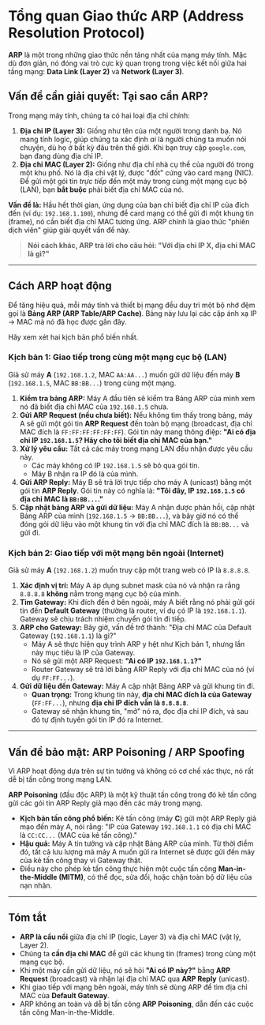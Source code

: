 # Tổng quan Giao thức ARP (Address Resolution Protocol)

**ARP** là một trong những giao thức nền tảng nhất của mạng máy tính. Mặc dù đơn giản, nó đóng vai trò cực kỳ quan trọng trong việc kết nối giữa hai tầng mạng: **Data Link (Layer 2)** và **Network (Layer 3)**.

## Vấn đề cần giải quyết: Tại sao cần ARP?

Trong mạng máy tính, chúng ta có hai loại địa chỉ chính:

1.  **Địa chỉ IP (Layer 3):** Giống như tên của một người trong danh bạ. Nó mang tính logic, giúp chúng ta xác định _ai_ là người chúng ta muốn nói chuyện, dù họ ở bất kỳ đâu trên thế giới. Khi bạn truy cập `google.com`, bạn đang dùng địa chỉ IP.
2.  **Địa chỉ MAC (Layer 2):** Giống như địa chỉ nhà cụ thể của người đó trong một khu phố. Nó là địa chỉ vật lý, được "đốt" cứng vào card mạng (NIC). Để gửi một gói tin _trực tiếp_ đến một máy trong cùng một mạng cục bộ (LAN), bạn **bắt buộc** phải biết địa chỉ MAC của nó.

**Vấn đề là:** Hầu hết thời gian, ứng dụng của bạn chỉ biết địa chỉ IP của đích đến (ví dụ: `192.168.1.100`), nhưng để card mạng có thể gửi đi một khung tin (frame), nó cần biết địa chỉ MAC tương ứng. ARP chính là giao thức "phiên dịch viên" giúp giải quyết vấn đề này.

> **Nói cách khác, ARP trả lời cho câu hỏi: "Với địa chỉ IP X, địa chỉ MAC là gì?"**

---

## Cách ARP hoạt động

Để tăng hiệu quả, mỗi máy tính và thiết bị mạng đều duy trì một bộ nhớ đệm gọi là **Bảng ARP (ARP Table/ARP Cache)**. Bảng này lưu lại các cặp ánh xạ IP -> MAC mà nó đã học được gần đây.

Hãy xem xét hai kịch bản phổ biến nhất.

### Kịch bản 1: Giao tiếp trong cùng một mạng cục bộ (LAN)

Giả sử máy **A** (`192.168.1.2`, MAC `AA:AA...`) muốn gửi dữ liệu đến máy **B** (`192.168.1.5`, MAC `BB:BB...`) trong cùng một mạng.

1.  **Kiểm tra bảng ARP:** Máy A đầu tiên sẽ kiểm tra Bảng ARP của mình xem nó đã biết địa chỉ MAC của `192.168.1.5` chưa.
2.  **Gửi ARP Request (nếu chưa biết):** Nếu không tìm thấy trong bảng, máy A sẽ gửi một gói tin **ARP Request** đến toàn bộ mạng (broadcast, địa chỉ MAC đích là `FF:FF:FF:FF:FF:FF`). Gói tin này mang thông điệp: **"Ai có địa chỉ IP `192.168.1.5`? Hãy cho tôi biết địa chỉ MAC của bạn."**
3.  **Xử lý yêu cầu:** Tất cả các máy trong mạng LAN đều nhận được yêu cầu này.
    -   Các máy không có IP `192.168.1.5` sẽ bỏ qua gói tin.
    -   Máy B nhận ra IP đó là của mình.
4.  **Gửi ARP Reply:** Máy B sẽ trả lời trực tiếp cho máy A (unicast) bằng một gói tin **ARP Reply**. Gói tin này có nghĩa là: **"Tôi đây, IP `192.168.1.5` có địa chỉ MAC là `BB:BB...`."**
5.  **Cập nhật bảng ARP và gửi dữ liệu:** Máy A nhận được phản hồi, cập nhật Bảng ARP của mình (`192.168.1.5` -> `BB:BB...`), và bây giờ nó có thể đóng gói dữ liệu vào một khung tin với địa chỉ MAC đích là `BB:BB...` và gửi đi.

### Kịch bản 2: Giao tiếp với một mạng bên ngoài (Internet)

Giả sử máy **A** (`192.168.1.2`) muốn truy cập một trang web có IP là `8.8.8.8`.

1.  **Xác định vị trí:** Máy A áp dụng subnet mask của nó và nhận ra rằng `8.8.8.8` **không** nằm trong mạng cục bộ của mình.
2.  **Tìm Gateway:** Khi đích đến ở bên ngoài, máy A biết rằng nó phải gửi gói tin đến **Default Gateway** (thường là router, ví dụ có IP là `192.168.1.1`). Gateway sẽ chịu trách nhiệm chuyển gói tin đi tiếp.
3.  **ARP cho Gateway:** Bây giờ, vấn đề trở thành: "Địa chỉ MAC của Default Gateway (`192.168.1.1`) là gì?"
    -   Máy A sẽ thực hiện quy trình ARP y hệt như Kịch bản 1, nhưng lần này mục tiêu là IP của Gateway.
    -   Nó sẽ gửi một ARP Request: **"Ai có IP `192.168.1.1`?"**
    -   Router Gateway sẽ trả lời bằng ARP Reply với địa chỉ MAC của nó (ví dụ `FF:FF...`).
4.  **Gửi dữ liệu đến Gateway:** Máy A cập nhật Bảng ARP và gửi khung tin đi.
    -   **Quan trọng:** Trong khung tin này, **địa chỉ MAC đích là của Gateway** (`FF:FF...`), nhưng **địa chỉ IP đích vẫn là `8.8.8.8`**.
    -   Gateway sẽ nhận khung tin, "mở" nó ra, đọc địa chỉ IP đích, và sau đó tự định tuyến gói tin IP đó ra Internet.

---

## Vấn đề bảo mật: ARP Poisoning / ARP Spoofing

Vì ARP hoạt động dựa trên sự tin tưởng và không có cơ chế xác thực, nó rất dễ bị tấn công trong mạng LAN.

**ARP Poisoning** (đầu độc ARP) là một kỹ thuật tấn công trong đó kẻ tấn công gửi các gói tin ARP Reply giả mạo đến các máy trong mạng.

-   **Kịch bản tấn công phổ biến:** Kẻ tấn công (máy **C**) gửi một ARP Reply giả mạo đến máy A, nói rằng: "IP của Gateway `192.168.1.1` có địa chỉ MAC là `CC:CC...` (MAC của kẻ tấn công)."
-   **Hậu quả:** Máy A tin tưởng và cập nhật Bảng ARP của mình. Từ thời điểm đó, tất cả lưu lượng mà máy A muốn gửi ra Internet sẽ được gửi đến máy của kẻ tấn công thay vì Gateway thật.
-   Điều này cho phép kẻ tấn công thực hiện một cuộc tấn công **Man-in-the-Middle (MITM)**, có thể đọc, sửa đổi, hoặc chặn toàn bộ dữ liệu của nạn nhân.

---

## Tóm tắt

-   **ARP là cầu nối** giữa địa chỉ IP (logic, Layer 3) và địa chỉ MAC (vật lý, Layer 2).
-   Chúng ta **cần địa chỉ MAC** để gửi các khung tin (frames) trong cùng một mạng cục bộ.
-   Khi một máy cần gửi dữ liệu, nó sẽ hỏi **"Ai có IP này?"** bằng **ARP Request** (broadcast) và nhận lại địa chỉ MAC qua **ARP Reply** (unicast).
-   Khi giao tiếp với mạng bên ngoài, máy tính sẽ dùng ARP để tìm địa chỉ MAC của **Default Gateway**.
-   ARP không an toàn và dễ bị tấn công **ARP Poisoning**, dẫn đến các cuộc tấn công Man-in-the-Middle.
